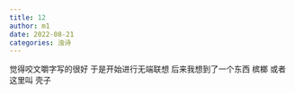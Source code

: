 ```yaml
---
title: 12
author: m1
date: 2022-08-21
categories: 浊诗
---
```


觉得咬文嚼字写的很好
于是开始进行无端联想
后来我想到了一个东西
槟榔 或者这里叫 壳子